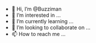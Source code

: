 - 👋 Hi, I’m @Buzziman
- 👀 I’m interested in ...
- 🌱 I’m currently learning ...
- 💞️ I’m looking to collaborate on ...
- 📫 How to reach me ...

<!---
Buzziman/Buzziman is a ✨ special ✨ repository because its `README.md` (this file) appears on your GitHub profile.
You can click the Preview link to take a look at your changes.
--->
